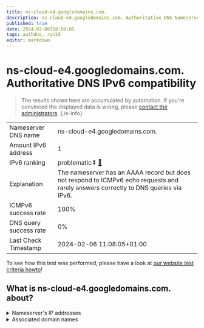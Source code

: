 ```yaml
---
title: ns-cloud-e4.googledomains.com.
description: ns-cloud-e4.googledomains.com. Authoritative DNS Nameserver IPv6 compatibility
published: true
date: 2024-02-06T10:08:05
tags: authdns, rank5
editor: markdown
---
```


# ns-cloud-e4.googledomains.com. Authoritative DNS IPv6 compatibility

> The results shown here are accumulated by automation. If you're convinced the displayed data is wrong, please [contact the administrators](/howto/chat). 
{.is-info}




|   |   |
| - | - |
| Nameserver DNS name | ns-cloud-e4.googledomains.com.
| Amount IPv6 address | 1
| IPv6 ranking | problematic :arrow_double_down: [🔗](/howto/ranking) |
| Explanation | The nameserver has an AAAA record but does not respond to ICMPv6 echo requests and rarely answers correctly to DNS queries via IPv6. |
| ICMPv6 success rate | 100%|
| DNS query success rate | 0% |
| Last Check Timestamp | 2024-02-06 11:08:05+01:00 |

To see how this test was performed, please have a look at [our website test criteria howto](/howto/testcriteria/authdns)!


## What is ns-cloud-e4.googledomains.com. about?




<details>
<summary>Nameserver's IP addresses</summary>

2001:4860:4802:38::6e

</details>



<details>
<summary>Associated domain names</summary>

www.cardinalhealth.com

</details>
